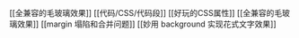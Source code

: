[[全兼容的毛玻璃效果]]
[[代码/CSS/代码段]]
[[好玩的CSS属性]]
[[全兼容的毛玻璃效果]]
[[margin 塌陷和合并问题]]
[[妙用 background 实现花式文字效果]]